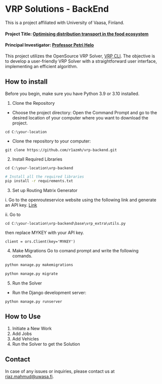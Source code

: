 # VRP Solutions - BackEnd
This is a project affiliated with University of Vaasa, Finland.
#### Project Title: [Optimising distribution transport in the food ecosystem](https://www.uwasa.fi/en/elintarvike-ekosysteemi)
#### Principal Investigator: [Professor Petri Helo](https://www.uwasa.fi/en/person/1041808)
This project utilizes the OpenSource VRP Solver, [VRP CLI](https://github.com/reinterpretcat/vrp). The objective is to develop a user-friendly VRP Solver with a straightforward user interface, implementing an efficient algorithm.
## How to install
Before you begin, make sure you have Python 3.9 or 3.10 installed.
1. Clone the Repository
* Choose the project directory: Open the Command Prompt and go to the desired location of your computer where you want to download the project.
```shell
cd C:\your-location
```
* Clone the repository to your computer:
```shell
git clone https://github.com/r1azmh/vrp-backend.git
```
2. Install Required Libraries
```shell
cd C:\your-location\vrp-backend
```
```bash
# Install all the required libraries
pip install -r requirements.txt
```
3. Set up Routing Matrix Generator

i. Go to the openrouteservice website using the following link and generate an API key.
[Link](https://openrouteservice.org/dev/)

ii. Go to 
```shell
cd C:\your-location\vrp-backend\base\vrp_extra\utils.py
```
 then replace MYKEY with your API key.
```shell
client = ors.Client(key='MYKEY')
```
4. Make Migrations
Go to comand prompt and write the following comands.
```bash
python manage.py makemigrations
```
```bash
python manage.py migrate
```
5. Run the Solver
* Run the Django development server:
```shell
python manage.py runserver
```
## How to Use
1. Initiate a New Work
2. Add Jobs
3. Add Vehicles
4. Run the Solver to get the Solution
## Contact

In case of any issues or inquiries, please contact us at [riaz.mahmud@uwasa.fi](mailto:riaz.mahmud@uwasa.fi).
